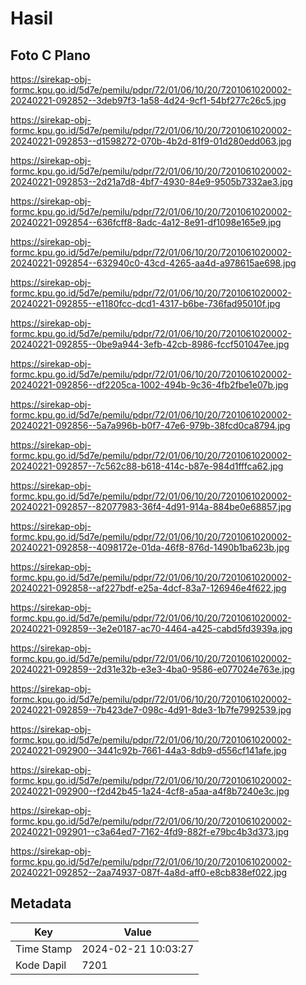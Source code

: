 # Hasil

## Foto C Plano

https://sirekap-obj-formc.kpu.go.id/5d7e/pemilu/pdpr/72/01/06/10/20/7201061020002-20240221-092852--3deb97f3-1a58-4d24-9cf1-54bf277c26c5.jpg

https://sirekap-obj-formc.kpu.go.id/5d7e/pemilu/pdpr/72/01/06/10/20/7201061020002-20240221-092853--d1598272-070b-4b2d-81f9-01d280edd063.jpg

https://sirekap-obj-formc.kpu.go.id/5d7e/pemilu/pdpr/72/01/06/10/20/7201061020002-20240221-092853--2d21a7d8-4bf7-4930-84e9-9505b7332ae3.jpg

https://sirekap-obj-formc.kpu.go.id/5d7e/pemilu/pdpr/72/01/06/10/20/7201061020002-20240221-092854--636fcff8-8adc-4a12-8e91-df1098e165e9.jpg

https://sirekap-obj-formc.kpu.go.id/5d7e/pemilu/pdpr/72/01/06/10/20/7201061020002-20240221-092854--632940c0-43cd-4265-aa4d-a978615ae698.jpg

https://sirekap-obj-formc.kpu.go.id/5d7e/pemilu/pdpr/72/01/06/10/20/7201061020002-20240221-092855--e1180fcc-dcd1-4317-b6be-736fad95010f.jpg

https://sirekap-obj-formc.kpu.go.id/5d7e/pemilu/pdpr/72/01/06/10/20/7201061020002-20240221-092855--0be9a944-3efb-42cb-8986-fccf501047ee.jpg

https://sirekap-obj-formc.kpu.go.id/5d7e/pemilu/pdpr/72/01/06/10/20/7201061020002-20240221-092856--df2205ca-1002-494b-9c36-4fb2fbe1e07b.jpg

https://sirekap-obj-formc.kpu.go.id/5d7e/pemilu/pdpr/72/01/06/10/20/7201061020002-20240221-092856--5a7a996b-b0f7-47e6-979b-38fcd0ca8794.jpg

https://sirekap-obj-formc.kpu.go.id/5d7e/pemilu/pdpr/72/01/06/10/20/7201061020002-20240221-092857--7c562c88-b618-414c-b87e-984d1fffca62.jpg

https://sirekap-obj-formc.kpu.go.id/5d7e/pemilu/pdpr/72/01/06/10/20/7201061020002-20240221-092857--82077983-36f4-4d91-914a-884be0e68857.jpg

https://sirekap-obj-formc.kpu.go.id/5d7e/pemilu/pdpr/72/01/06/10/20/7201061020002-20240221-092858--4098172e-01da-46f8-876d-1490b1ba623b.jpg

https://sirekap-obj-formc.kpu.go.id/5d7e/pemilu/pdpr/72/01/06/10/20/7201061020002-20240221-092858--af227bdf-e25a-4dcf-83a7-126946e4f622.jpg

https://sirekap-obj-formc.kpu.go.id/5d7e/pemilu/pdpr/72/01/06/10/20/7201061020002-20240221-092859--3e2e0187-ac70-4464-a425-cabd5fd3939a.jpg

https://sirekap-obj-formc.kpu.go.id/5d7e/pemilu/pdpr/72/01/06/10/20/7201061020002-20240221-092859--2d31e32b-e3e3-4ba0-9586-e077024e763e.jpg

https://sirekap-obj-formc.kpu.go.id/5d7e/pemilu/pdpr/72/01/06/10/20/7201061020002-20240221-092859--7b423de7-098c-4d91-8de3-1b7fe7992539.jpg

https://sirekap-obj-formc.kpu.go.id/5d7e/pemilu/pdpr/72/01/06/10/20/7201061020002-20240221-092900--3441c92b-7661-44a3-8db9-d556cf141afe.jpg

https://sirekap-obj-formc.kpu.go.id/5d7e/pemilu/pdpr/72/01/06/10/20/7201061020002-20240221-092900--f2d42b45-1a24-4cf8-a5aa-a4f8b7240e3c.jpg

https://sirekap-obj-formc.kpu.go.id/5d7e/pemilu/pdpr/72/01/06/10/20/7201061020002-20240221-092901--c3a64ed7-7162-4fd9-882f-e79bc4b3d373.jpg

https://sirekap-obj-formc.kpu.go.id/5d7e/pemilu/pdpr/72/01/06/10/20/7201061020002-20240221-092852--2aa74937-087f-4a8d-aff0-e8cb838ef022.jpg


## Metadata

| Key        | Value               |
| ---------- | ------------------- |
| Time Stamp | 2024-02-21 10:03:27 |
| Kode Dapil | 7201                |



